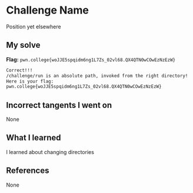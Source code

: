 # Challenge Name
Position yet elsewhere

## My solve
**Flag:** `pwn.college{woJJE5spqidm6ng1L7Zs_02vl68.QX4QTN0wCOwEzNzEzW}`

```bash
Correct!!!
/challenge/run is an absolute path, invoked from the right directory!
Here is your flag:
pwn.college{woJJE5spqidm6ng1L7Zs_02vl68.QX4QTN0wCOwEzNzEzW}
```
## Incorrect tangents I went on
None

## What I learned
I learned about changing directories

## References 
None
